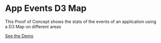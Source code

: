 # App Events D3 Map

This Proof of Concept shows the stats of the events of an application using a D3 Map on different areas

<a href="https://d3map.mireya.dk/" target="_blank">See the Demo </a>
